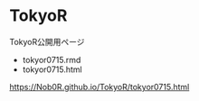 # TokyoR

TokyoR公開用ページ

- tokyor0715.rmd
- tokyor0715.html

https://Nob0R.github.io/TokyoR/tokyor0715.html

